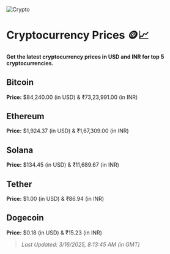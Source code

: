 
![Crypto](https://www.techguide.com.au/wp-content/uploads/2020/11/crypto3.jpeg)

# Cryptocurrency Prices 🪙📈

#### Get the latest cryptocurrency prices in USD and INR for top 5 cryptocurrencies.

## Bitcoin

**Price:** $84,240.00 (in USD) & ₹73,23,991.00 (in INR)

## Ethereum

**Price:** $1,924.37 (in USD) & ₹1,67,309.00 (in INR)

## Solana

**Price:** $134.45 (in USD) & ₹11,689.67 (in INR)

## Tether

**Price:** $1.00 (in USD) & ₹86.94 (in INR)

## Dogecoin

**Price:** $0.18 (in USD) & ₹15.23 (in INR)

> _Last Updated: 3/16/2025, 8:13:45 AM (in GMT)_

